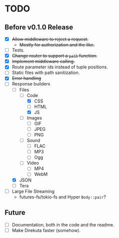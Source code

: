 # TODO

## Before v0.1.0 Release

- [x] ~~Allow middleware to reject a request.~~
  - ~~Mostly for authorization and the like.~~
- [ ] Tests.
- [x] ~~Change router to support a `path` function.~~
- [x] ~~Implement middleware calling.~~
- [x] Route parameter ids instead of tuple positions.
- [ ] Static files with path sanitization.
- [X] ~~Error handling~~
- [ ] Response builders
  - [ ] Files
    - [ ] Code
      - [X] CSS
      - [ ] HTML
      - [X] JS
    - [ ] Images
      - [ ] GIF
      - [ ] JPEG
      - [ ] PNG
    - [ ] Sound
      - [ ] FLAC
      - [ ] MP3
      - [ ] Ogg
    - [ ] Video
      - [ ] MP4
      - [ ] WebM
  - [x] JSON
  - [ ] Tera
- [ ] Large File Streaming
  - futures-fs/tokio-fs and Hyper `Body::pair`?

## Future

- [ ] Documentation, both in the code and the readme.
- [ ] Make Direkuta faster (somehow).
